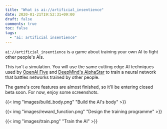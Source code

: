 ```yaml
---
title: "What is ai://artificial_insentience"
date: 2020-01-21T19:52:31+09:00
draft: false
comments: true
toc: false
tags:
  - "ai: artificial insentience"
---
```

`ai://artificial_insentience` is a game about training your own AI to fight other people's AIs.

This isn't a simulation. You will use the same cutting edge AI techniques used by [OpenAI Five](https://openai.com/blog/openai-five/) and [DeepMind's AlphaStar](https://deepmind.com/blog/article/alphastar-mastering-real-time-strategy-game-starcraft-ii) to train a neural network that battles networks trained by other people. 

The game's core features are almost finished, so it'll be entering closed beta soon. For now, enjoy some screenshots.

{{< img "images/build_body.png" "Build the AI's body" >}}

{{< img "images/reward_function.png" "Design the training programme" >}}

{{< img "images/train.png" "Train the AI" >}}
